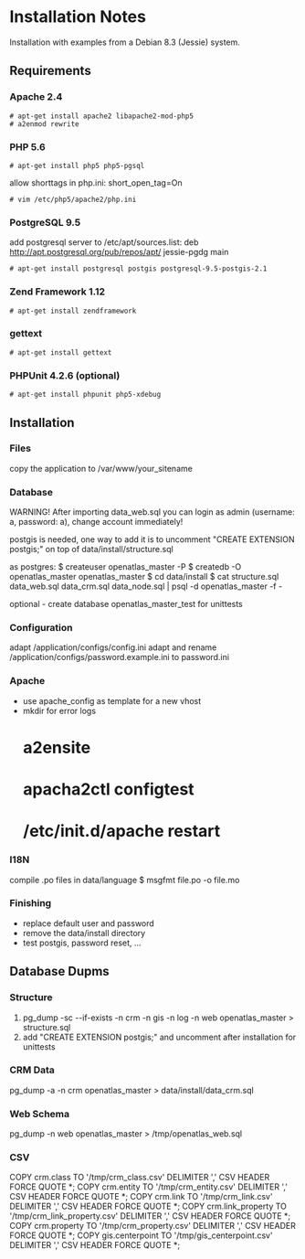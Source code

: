 # Installation Notes

Installation with examples from a Debian 8.3 (Jessie) system.

## Requirements

### Apache 2.4

    # apt-get install apache2 libapache2-mod-php5
    # a2enmod rewrite

### PHP 5.6

    # apt-get install php5 php5-pgsql

allow shorttags in php.ini: short_open_tag=On

    # vim /etc/php5/apache2/php.ini

### PostgreSQL 9.5

add postgresql server to /etc/apt/sources.list:
deb http://apt.postgresql.org/pub/repos/apt/ jessie-pgdg main

    # apt-get install postgresql postgis postgresql-9.5-postgis-2.1

### Zend Framework 1.12

    # apt-get install zendframework

### gettext

    # apt-get install gettext

### PHPUnit 4.2.6 (optional)

    # apt-get install phpunit php5-xdebug

## Installation

### Files

copy the application to /var/www/your_sitename

### Database

WARNING! After importing data_web.sql you can login as admin (username: a, password: a), change account immediately!

postgis is needed, one way to add it is to uncomment "CREATE EXTENSION postgis;" on top of data/install/structure.sql

as postgres:
    $ createuser openatlas_master -P
    $ createdb -O openatlas_master openatlas_master
    $ cd data/install
    $ cat structure.sql data_web.sql data_crm.sql data_node.sql | psql -d openatlas_master -f -

optional - create database openatlas_master_test for unittests

### Configuration

adapt /application/configs/config.ini
adapt and rename /application/configs/password.example.ini to password.ini

### Apache

- use apache_config as template for a new vhost
- mkdir for error logs
    # a2ensite
    # apacha2ctl configtest
    # /etc/init.d/apache restart

### I18N

compile .po files in data/language
    $ msgfmt file.po -o file.mo

### Finishing

- replace default user and password
- remove the data/install directory
- test postgis, password reset, ...

## Database Dupms

### Structure

1) pg_dump -sc --if-exists -n crm -n gis -n log -n web openatlas_master > structure.sql
2) add "CREATE EXTENSION postgis;" and uncomment after installation for unittests

### CRM Data

pg_dump -a -n crm openatlas_master > data/install/data_crm.sql

### Web Schema

pg_dump -n web openatlas_master > /tmp/openatlas_web.sql

### CSV

COPY crm.class TO '/tmp/crm_class.csv' DELIMITER ',' CSV HEADER FORCE QUOTE *;
COPY crm.entity TO '/tmp/crm_entity.csv' DELIMITER ',' CSV HEADER FORCE QUOTE *;
COPY crm.link TO '/tmp/crm_link.csv' DELIMITER ',' CSV HEADER FORCE QUOTE *;
COPY crm.link_property TO '/tmp/crm_link_property.csv' DELIMITER ',' CSV HEADER FORCE QUOTE *;
COPY crm.property TO '/tmp/crm_property.csv' DELIMITER ',' CSV HEADER FORCE QUOTE *;
COPY gis.centerpoint TO '/tmp/gis_centerpoint.csv' DELIMITER ',' CSV HEADER FORCE QUOTE *;
